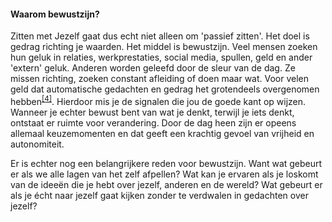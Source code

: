 #### Waarom bewustzijn?

Zitten met Jezelf gaat dus echt niet alleen om 'passief zitten'. Het doel is gedrag richting je waarden. Het middel is bewustzijn. Veel mensen zoeken hun geluk in relaties, werkprestaties, social media, spullen, geld en ander 'extern' geluk. Anderen worden geleefd door de sleur van de dag. Ze missen richting, zoeken constant afleiding of doen maar wat. Voor velen geld dat automatische gedachten en gedrag het grotendeels overgenomen hebben<sup class="footnote-ref"><a href="#bassie4" id="adriaan4">[4]</a></sup>. Hierdoor mis je de signalen die jou de goede kant op wijzen. Wanneer je echter bewust bent van wat je denkt, terwijl je iets denkt, ontstaat er ruimte voor verandering. Door de dag heen zijn er opeens allemaal keuzemomenten en dat geeft een krachtig gevoel van vrijheid en autonomiteit. 

Er is echter nog een belangrijkere reden voor bewustzijn. Want wat gebeurt er als we alle lagen van het zelf afpellen? Wat kan je ervaren als je loskomt van de ideeën die je hebt over jezelf, anderen en de wereld? Wat gebeurt er als je écht naar jezelf gaat kijken zonder te verdwalen in gedachten over jezelf?
